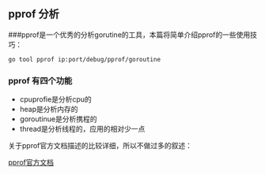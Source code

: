 ## pprof 分析

###pprof是一个优秀的分析gorutine的工具，本篇将简单介绍pprof的一些使用技巧：

`go tool pprof ip:port/debug/pprof/goroutine`

### pprof 有四个功能

* cpuprofie是分析cpu的
* heap是分析内存的
* goroutinue是分析携程的
* thread是分析线程的，应用的相对少一点

关于pprof官方文档描述的比较详细，所以不做过多的叙述：

[pprof官方文档](https://blog.golang.org/profiling-go-programs)